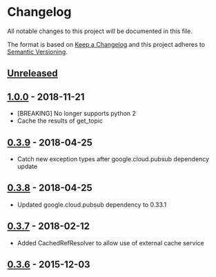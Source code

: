 # Changelog
All notable changes to this project will be documented in this file.

The format is based on [Keep a Changelog](http://keepachangelog.com/en/1.0.0/)
and this project adheres to [Semantic Versioning](http://semver.org/spec/v2.0.0.html).

## [Unreleased]

## [1.0.0] - 2018-11-21
- [BREAKING] No longer supports python 2
- Cache the results of get_topic

## [0.3.9] - 2018-04-25
- Catch new exception types after google.cloud.pubsub dependency update

## [0.3.8] - 2018-04-25
- Updated google.cloud.pubsub dependency to 0.33.1

## [0.3.7] - 2018-02-12
- Added CachedRefResolver to allow use of external cache service

## [0.3.6] - 2015-12-03

[Unreleased]: https://github.com/Superbalist/python-pubsub/compare/1.0.0...HEAD
[1.0.0]: https://github.com/Superbalist/python-pubsub/compare/0.3.9...1.0.0
[0.3.9]: https://github.com/Superbalist/python-pubsub/compare/0.3.8...0.3.9
[0.3.8]: https://github.com/Superbalist/python-pubsub/compare/0.3.7...0.3.8
[0.3.7]: https://github.com/Superbalist/python-pubsub/compare/0.3.6...0.3.7
[0.3.6]: https://github.com/Superbalist/python-pubsub/compare/0.0.1...0.3.6
